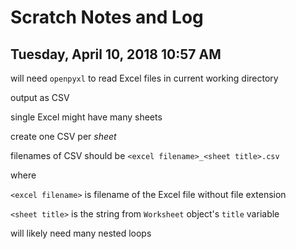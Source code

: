 # Scratch Notes and Log

## Tuesday, April 10, 2018 10:57 AM

will need `openpyxl` to read Excel files in current working directory

output as CSV

single Excel might have many sheets

create one CSV per *sheet*

filenames of CSV should be `<excel filename>_<sheet title>.csv`

where

`<excel filename>` is filename of the Excel file without file extension

`<sheet title>` is the string from `Worksheet` object's `title` variable

will likely need many nested loops

